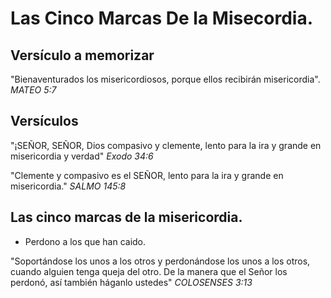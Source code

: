 # Las Cinco Marcas De la Misecordia.

## Versículo a memorizar
"Bienaventurados los misericordiosos, porque ellos recibirán misericordia".
*MATEO 5:7*
## Versículos

"¡SEÑOR, SEÑOR, Dios compasivo y clemente, lento para la ira y grande en misericordia y verdad"
*Exodo 34:6*

"Clemente y compasivo es el SEÑOR, lento para la ira y grande en misericordia."
*SALMO 145:8*

## Las cinco marcas de la misericordia.

* Perdono a los que han caido.

"Soportándose los unos a los otros y perdonándose los unos a los otros, cuando alguien tenga queja del otro. De la manera que el Señor los perdonó, así también háganlo ustedes"
*COLOSENSES 3:13*